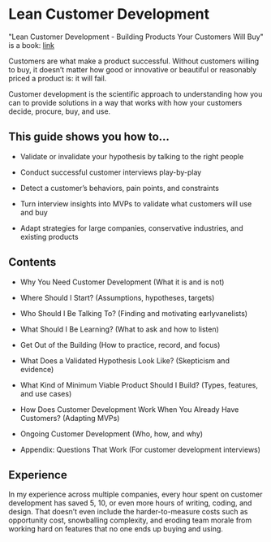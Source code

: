 # Lean Customer Development

"Lean Customer Development - Building Products Your Customers Will Buy" is a book: [link](http://shop.oreilly.com/product/0636920028253.do)

Customers are what make a product successful. Without customers willing to buy, it doesn’t matter how good or innovative or beautiful or reasonably priced a product is: it will fail.

Customer development is the scientific approach to understanding how you can to provide solutions in a way that works with how your customers decide, procure, buy, and use.


## This guide shows you how to...

  * Validate or invalidate your hypothesis by talking to the right people

  * Conduct successful customer interviews play-by-play

  * Detect a customer’s behaviors, pain points, and constraints

  * Turn interview insights into MVPs to validate what customers will use and buy

  * Adapt strategies for large companies, conservative industries, and existing products


## Contents

  * Why You Need Customer Development (What it is and is not)

  * Where Should I Start? (Assumptions, hypotheses, targets)

  * Who Should I Be Talking To? (Finding and motivating earlyvanelists)

  * What Should I Be Learning? (What to ask and how to listen)

  * Get Out of the Building (How to practice, record, and focus)

  * What Does a Validated Hypothesis Look Like? (Skepticism and evidence)

  * What Kind of Minimum Viable Product Should I Build? (Types, features, and use cases)

  * How Does Customer Development Work When You Already Have Customers? (Adapting MVPs)

  * Ongoing Customer Development (Who, how, and why)

  * Appendix: Questions That Work (For customer development interviews)


## Experience

In my experience across multiple companies, every hour spent on customer development has saved 5, 10, or even more hours of writing, coding, and design. That doesn’t even include the harder-to-measure costs such as opportunity cost, snowballing complexity, and eroding team morale from working hard on features that no one ends up buying and using.
